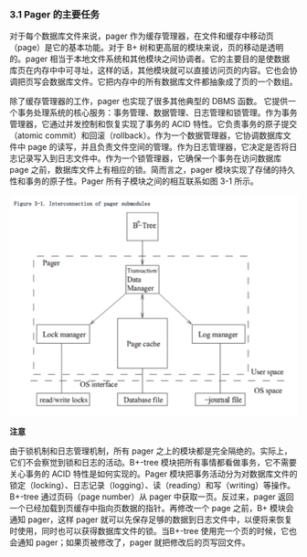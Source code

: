 ### 3.1 Pager 的主要任务

对于每个数据库文件来说，pager 作为缓存管理器，在文件和缓存中移动页（page）是它的基本功能。对于 B+ 树和更高层的模块来说，页的移动是透明的。pager 相当于本地文件系统和其他模块之间协调者。它的主要目的是使数据库页在内存中中可寻址，这样的话，其他模块就可以直接访问页的内容。它也会协调把页写会数据库文件。它把内存中的所有数据库文件都抽象成了页的一个数组。

除了缓存管理器的工作，pager 也实现了很多其他典型的 DBMS 函数。 它提供一个事务处理系统的核心服务：事务管理、数据管理、日志管理和锁管理。作为事务管理器，它通过并发控制和恢复实现了事务的 ACID 特性。它负责事务的原子提交（atomic commit）和回滚（rollback）。作为一个数据管理器，它协调数据库文件中 page 的读写，并且负责文件空间的管理。作为日志管理器，它决定是否将日志记录写入到日志文件中。作为一个锁管理器，它确保一个事务在访问数据库 page 之前，数据库文件上有相应的锁。简而言之，pager 模块实现了存储的持久性和事务的原子性。Pager 所有子模块之间的相互联系如图 3-1 所示。

![Figure 3-1. Interconnection Of Pager Submodules](./images/chapter3/Figure3-1.InterconnectionOfPagerSubmodules.png)

**注意**

由于锁机制和日志管理机制，所有 pager 之上的模块都是完全隔绝的。实际上，它们不会察觉到锁和日志的活动。B+-tree 模块把所有事情都看做事务，它不需要关心事务的 ACID 特性是如何实现的。Pager 模块把事务活动分为对数据库文件的锁定（locking）、日志记录（logging）、读（reading）和写（writing）等操作。B+-tree 通过页码（page number）从 pager 中获取一页。反过来，pager 返回一个已经加载到页缓存中指向页数据的指针。再修改一个 page 之前，B+ 模块会通知 pager，这样 pager 就可以先保存足够的数据到日志文件中，以便将来恢复时使用，同时也可以获得数据库文件的锁。当B+-tree 使用完一个页的时候，它也会通知 pager；如果页被修改了，pager 就把修改后的页写回文件。
